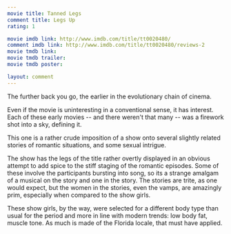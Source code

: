 ```yaml
---
movie title: Tanned Legs
comment title: Legs Up
rating: 1

movie imdb link: http://www.imdb.com/title/tt0020480/
comment imdb link: http://www.imdb.com/title/tt0020480/reviews-2
movie tmdb link: 
movie tmdb trailer: 
movie tmdb poster: 

layout: comment
---
```


The further back you go, the earlier in the evolutionary chain of cinema. 

Even if the movie is uninteresting in a conventional sense, it has interest. Each of these early movies -- and there weren't that many -- was a firework shot into a sky, defining it.

This one is a rather crude imposition of a show onto several slightly related stories of romantic situations, and some sexual intrigue.

The show has the legs of the title rather overtly displayed in an obvious attempt to add spice to the stiff staging of the romantic episodes. Some of these involve the participants bursting into song, so its a strange amalgam of a musical on the story and one in the story. The stories are trite, as one would expect, but the women in the stories, even the vamps, are amazingly prim, especially when compared to the show girls.

These show girls, by the way, were selected for a different body type than usual for the period and more in line with modern trends: low body fat, muscle tone. As much is made of the Florida locale, that must have applied.
